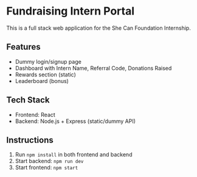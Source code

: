# Fundraising Intern Portal

This is a full stack web application for the She Can Foundation Internship.

## Features
- Dummy login/signup page
- Dashboard with Intern Name, Referral Code, Donations Raised
- Rewards section (static)
- Leaderboard (bonus)

## Tech Stack
- Frontend: React
- Backend: Node.js + Express (static/dummy API)

## Instructions
1. Run `npm install` in both frontend and backend
2. Start backend: `npm run dev`
3. Start frontend: `npm start`
